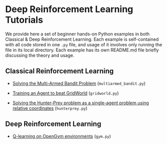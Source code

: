 # Deep Reinforcement Learning Tutorials

We provide here a set of beginner hands-on Python examples in both Classical & Deep Reinforcement Learning. Each example is self-contained with all code stored in one `.py` file, and usage of it involves only running the file in its local directory. Each example has its own README.md file briefly discussing the theory and usage. 


 ## Classical Reinforcement Learning
 
* [Solving the Multi-Armed Bandit Problem](https://github.com/ankonzoid/Reinforcement-Learning-Tutorials/tree/master/multiarmed_bandit) (`multiarmed_bandit.py`)

* [Training an Agent to beat GridWorld](https://github.com/ankonzoid/Reinforcement-Learning-Tutorials/tree/master/gridworld) (`gridworld.py`) 

* [Solving the Hunter-Prey problem as a single-agent problem using relative coordinates](https://github.com/ankonzoid/Reinforcement-Learning-Tutorials/tree/master/hunterprey) (`hunterprey.py`) 

 ## Deep Reinforcement Learning
 
* [Q-learning on OpenGym environments](https://github.com/ankonzoid/Reinforcement-Learning-Tutorials/tree/master/gym) (`gym.py`)
